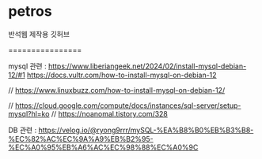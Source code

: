 # petros
반석웹 제작용 깃허브

================

mysql 관련 : 
https://www.liberiangeek.net/2024/02/install-mysql-debian-12/#1
https://docs.vultr.com/how-to-install-mysql-on-debian-12

// https://www.linuxbuzz.com/how-to-install-mysql-on-debian-12/

// https://cloud.google.com/compute/docs/instances/sql-server/setup-mysql?hl=ko
// https://noanomal.tistory.com/328


DB 관련 :
https://velog.io/@ryong9rrr/mySQL-%EA%B8%B0%EB%B3%B8-%EC%82%AC%EC%9A%A9%EB%B2%95-%EC%A0%95%EB%A6%AC%EC%98%88%EC%A0%9C

